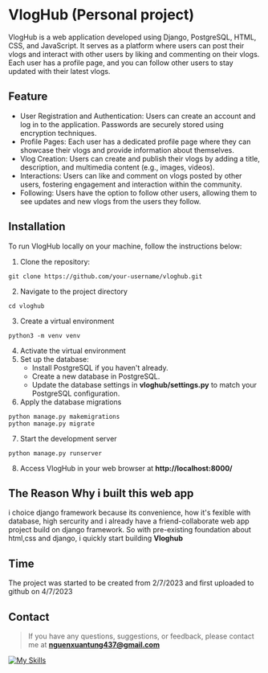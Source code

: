  #  VlogHub (Personal project)
VlogHub is a web application developed using Django, PostgreSQL, HTML, CSS, and JavaScript. It serves as a platform where users can post their vlogs and interact with other users by liking and commenting on their vlogs. Each user has a profile page, and you can follow other users to stay updated with their latest vlogs.
## Feature 
* User Registration and Authentication: Users can create an account and log in to the application. Passwords are securely stored using encryption techniques.
* Profile Pages: Each user has a dedicated profile page where they can showcase their vlogs and provide information about themselves.
* Vlog Creation: Users can create and publish their vlogs by adding a title, description, and multimedia content (e.g., images, videos).
* Interactions: Users can like and comment on vlogs posted by other users, fostering engagement and interaction within the community.
* Following: Users have the option to follow other users, allowing them to see updates and new vlogs from the users they follow.
## Installation
To run VlogHub locally on your machine, follow the instructions below:
1. Clone the repository:
```console
git clone https://github.com/your-username/vloghub.git
```
2. Navigate to the project directory
```console
cd vloghub
```
3. Create a virtual environment
```console
python3 -m venv venv
```
4. Activate the virtual environment
5. Set up the database:
   * Install PostgreSQL if you haven't already.
   * Create a new database in PostgreSQL.
   * Update the database settings in **vloghub/settings.py** to match your PostgreSQL configuration.
6. Apply the database migrations
```console
python manage.py makemigrations
python manage.py migrate
```
7. Start the development server
```console
python manage.py runserver
```
8. Access VlogHub in your web browser at **http://localhost:8000/**<br>
## The Reason Why i built this web app
i choice django framework because its convenience, how it's fexible with database, high sercurity and
i already have a friend-collaborate web app project build on django framework. So with pre-existing foundation about html,css and django, i quickly start building **Vloghub**
## Time
The project was started to be created from 2/7/2023 and first uploaded to github on 4/7/2023
## Contact
> If you have any questions, suggestions, or feedback, please contact me at **nguenxuantung437@gmail.com**


[![My Skills](https://skills.thijs.gg/icons?i=py,postgres,html,css&theme=light)](https://skills.thijs.gg)
